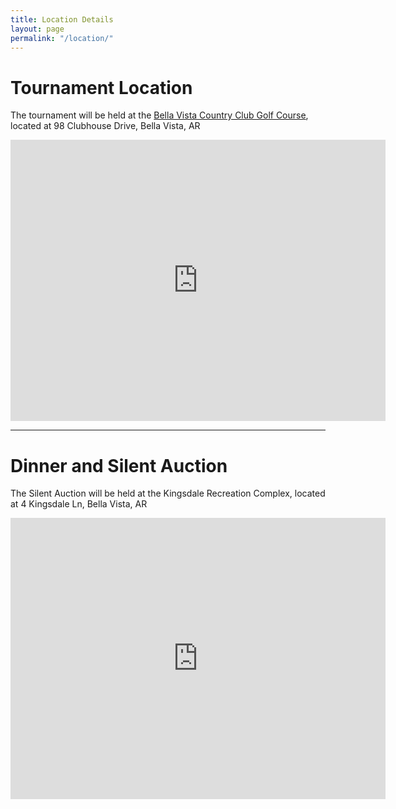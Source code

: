 ```yaml
---
title: Location Details
layout: page
permalink: "/location/"
---
```


# Tournament Location

The tournament will be held at the [Bella Vista Country Club Golf Course](http://bellavistapoa.com/amenities/golf/golf-courses/golf-countryclub-2/), located at 98 Clubhouse Drive, Bella Vista, AR

<iframe src="https://www.google.com/maps/embed?pb=!1m18!1m12!1m3!1d3209.0698183676004!2d-94.17440104913005!3d36.45586897992278!2m3!1f0!2f0!3f0!3m2!1i1024!2i768!4f13.1!3m3!1m2!1s0x87c91c735685c59f%3A0x8c0d6eb0953d54ee!2s98+Clubhouse+Dr%2C+Bella+Vista%2C+AR+72715!5e0!3m2!1sen!2sus!4v1485149696330" width="600" height="450" frameborder="0" style="border:0" allowfullscreen></iframe>

---

# Dinner and Silent Auction

The Silent Auction will be held at the Kingsdale Recreation Complex, located at 4 Kingsdale Ln, Bella Vista, AR 

<iframe src="https://www.google.com/maps/embed?pb=!1m18!1m12!1m3!1d1604.5277861938607!2d-94.24766443142043!3d36.45621327031275!2m3!1f0!2f0!3f0!3m2!1i1024!2i768!4f13.1!3m3!1m2!1s0x0%3A0xeaf2bc2df4ac0d0!2sKingsdale+Golf+Complex!5e0!3m2!1sen!2sus!4v1485149796052" width="600" height="450" frameborder="0" style="border:0" allowfullscreen></iframe>